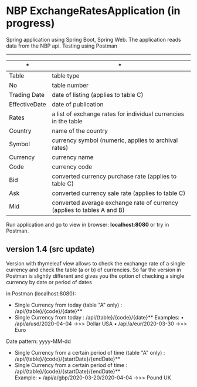 
# NBP ExchangeRatesApplication (in progress)
Spring application using Spring Boot, Spring Web. The application reads data from the NBP api. Testing using Postman 

------------


| * | * |
| ------ | ------ |
| Table | table type |
| No | table number |
| Trading Date | date of listing (applies to table C) |
| EffectiveDate | date of publication |
| Rates | a list of exchange rates for individual currencies in the table |
| Country | name of the country |
| Symbol | currency symbol (numeric, applies to archival rates) |
| Currency | currency name |
| Code | currency code |
| Bid | converted currency purchase rate (applies to table C) |
| Ask |converted currency sale rate (applies to table C)|
| Mid | converted average exchange rate of currency (applies to tables A and B) |



Run application and go to view in browser: **localhost:8080** or try in Postman.

version 1.4 (src update)
------------
 Version with thymeleaf view allows to check the exchange rate of a single currency and check the table (a or b) of currencies. So far the version in Postman is slightly different and gives you the option of checking a single currency by date or period of dates

in Postman (localhost:8080):

* Single Currency from today (table "A" only) : /api/{table}/{code}/{date}**
* Single Currency from today  : /api/{table}/{code}/{date}**
Examples:
• /api/a/usd/2020-04-04 ->>> Dollar USA 
• /api/a/eur/2020-03-30 ->>> Euro

Date pattern: yyyy-MM-dd

* Single Currency from a certain period of time (table "A" only) : /api/{table}/{code}/{startDate}/{endDate}**  
* Single Currency from a certain period of time : /api/{table}/{code}/{startDate}/{endDate}**  
 Example:
• /api/a/gbp/2020-03-20/2020-04-04 ->>> Pound UK


